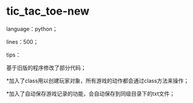 # tic_tac_toe-new

language：python；

lines：500；

tips：

基于旧版的程序修改了部分代码；

*加入了class用以创建玩家对象，所有游戏的动作都会通过class方法来操作；

*加入了自动保存游戏记录的功能，会自动保存到同级目录下的txt文件；
